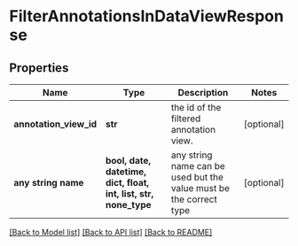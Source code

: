 # FilterAnnotationsInDataViewResponse


## Properties
Name | Type | Description | Notes
------------ | ------------- | ------------- | -------------
**annotation_view_id** | **str** | the id of the filtered annotation view. | [optional] 
**any string name** | **bool, date, datetime, dict, float, int, list, str, none_type** | any string name can be used but the value must be the correct type | [optional]

[[Back to Model list]](../README.md#documentation-for-models) [[Back to API list]](../README.md#documentation-for-api-endpoints) [[Back to README]](../README.md)


